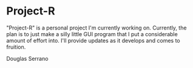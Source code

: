 # Project-R

"Project-R" is a personal project I'm currently working on.
Currently, the plan is to just make a silly little GUI program
that I put a considerable amount of effort into. I'll provide
updates as it develops and comes to fruition.

Douglas Serrano
